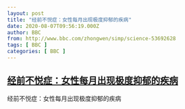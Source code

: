 ```yaml
---
layout: post
title: "经前不悦症：女性每月出现极度抑郁的疾病"
date: 2020-08-07T09:56:19.000Z
author: BBC
from: http://www.bbc.com/zhongwen/simp/science-53692628
tags: [ BBC ]
categories: [ BBC ]
---
```

<!--1596794179000-->
[经前不悦症：女性每月出现极度抑郁的疾病](http://www.bbc.com/zhongwen/simp/science-53692628)
------

<div>
经前不悦症：女性每月出现极度抑郁的疾病
</div>

